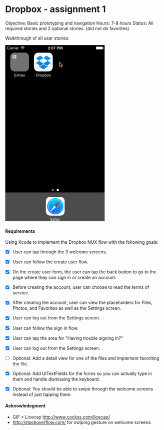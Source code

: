Dropbox - assignment 1
======================

Objective: Basic prototyping and navigation
Hours: 7-8 hours
Status: All required stories and 2 optional stories. (did not do favorites)

Walkthrough of all user stories:

![Video Walkthrough](https://github.com/nbories-okta/CodePath-DropBox/blob/master/DropboxWalkthrough.gif)


#### Requirements
Using Xcode to implement the Dropbox NUX flow with the following goals:

* [x] User can tap through the 3 welcome screens.
* [x] User can follow the create user flow.
* [x] On the create user form, the user can tap the back button to go to the page where they can sign in or create an account.
* [x] Before creating the account, user can choose to read the terms of service.
* [x] After creating the account, user can view the placeholders for Files, Photos, and Favorites as well as the Settings screen.
* [x] User can log out from the Settings screen.
* [x] User can follow the sign in flow.
* [x] User can tap the area for "Having trouble signing in?"
* [x] User can log out from the Settings screen.

* [ ] Optional: Add a detail view for one of the files and implement favoriting the file.
* [x] Optional: Add UITextFields for the forms so you can actually type in them and handle dismissing the keyboard.
* [x] Optional: You should be able to swipe through the welcome screens instead of just tapping them.

#### Acknowledegment
- GIF > Licecap http://www.cockos.com/licecap/
- http://stackoverflow.com/ for swiping gesture on welcome screens
